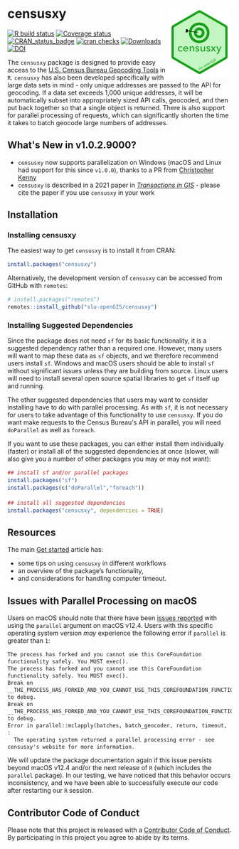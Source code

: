 # censusxy <img src="man/figures/logo.png" align="right" />

[![R build
status](https://github.com/slu-openGIS/censusxy/workflows/R-CMD-check/badge.svg)](https://github.com/slu-openGIS/censusxy/actions)
[![Coverage
status](https://codecov.io/gh/slu-openGIS/censusxy/branch/master/graph/badge.svg)](https://codecov.io/github/slu-openGIS/censusxy?branch=master)
[![CRAN\_status\_badge](https://www.r-pkg.org/badges/version/censusxy)](https://cran.r-project.org/package=censusxy)
[![cran
checks](https://cranchecks.info/badges/worst/censusxy)](https://cran.r-project.org/web/checks/check_results_censusxy.html)
[![Downloads](https://cranlogs.r-pkg.org/badges/censusxy?color=brightgreen)](https://www.r-pkg.org/pkg/censusxy)
[![DOI](https://zenodo.org/badge/165924122.svg)](https://zenodo.org/badge/latestdoi/165924122)

The `censusxy` package is designed to provide easy access to the [U.S. Census Bureau Geocoding Tools](https://geocoding.geo.census.gov/geocoder/) in `R`. `censusxy` has also been developed specifically with large data sets in mind - only unique addresses are passed to the API for geocoding. If a data set exceeds 1,000 unique addresses, it will be automatically subset into appropriately sized API calls, geocoded, and then put back together so that a single object is returned. There is also support for parallel processing of requests, which can significantly shorten the time it takes to batch geocode large numbers of addresses.

## What's New in v1.0.2.9000?
* `censusxy` now supports parallelization on Windows (macOS and Linux had support for this since `v1.0.0`), thanks to a PR from [Christopher Kenny](https://github.com/christopherkenny)
* `censusxy` is described in a 2021 paper in [*Transactions in GIS*](https://onlinelibrary.wiley.com/doi/abs/10.1111/tgis.12741) - please cite the paper if you use `censusxy` in your work

## Installation
### Installing censusxy
The easiest way to get `censusxy` is to install it from CRAN:

```r
install.packages("censusxy")
```

Alternatively, the development version of `censusxy` can be accessed from GitHub with `remotes`:

```r
# install.packages("remotes")
remotes::install_github("slu-openGIS/censusxy")
```

### Installing Suggested Dependencies
Since the package does not need `sf` for its basic functionality, it is a suggested dependency rather than a required one. However, many users will want to map these data as `sf` objects, and we therefore recommend users install `sf`. Windows and macOS users should be able to install `sf` without significant issues unless they are building from source. Linux users will need to install several open source spatial libraries to get `sf` itself up and running. 

The other suggested dependencies that users may want to consider installing have to do with parallel processing. As with `sf`, it is not necessary for users to take advantage of this functionality to use `censusxy`. If you do want make requests to the Census Bureau's API in parallel, you will need `doParallel` as well as `foreach`.

If you want to use these packages, you can either install them individually (faster) or install all of the suggested dependencies at once (slower, will also give you a number of other packages you may or may not want):

```r
## install sf and/or parallel packages
install.packages("sf")
install.packages(c("doParallel","foreach"))

## install all suggested dependencies
install.packages("censusxy", dependencies = TRUE)
```

## Resources

The main [Get started](articles/censusxy.html) article has:

-   some tips on using `censusxy` in different workflows
-   an overview of the package’s functionality,
-   and considerations for handling computer timeout.

## Issues with Parallel Processing on macOS
Users on macOS should note that there have been [issues reported](https://github.com/slu-openGIS/censusxy/issues/42) with using the `parallel` argument on macOS v12.4. Users with this specific operating system version *may* experience the following error if `parallel` is greater than `1`:

```
The process has forked and you cannot use this CoreFoundation functionality safely. You MUST exec().
The process has forked and you cannot use this CoreFoundation functionality safely. You MUST exec().
Break on __THE_PROCESS_HAS_FORKED_AND_YOU_CANNOT_USE_THIS_COREFOUNDATION_FUNCTIONALITY___YOU_MUST_EXEC__() to debug.
Break on __THE_PROCESS_HAS_FORKED_AND_YOU_CANNOT_USE_THIS_COREFOUNDATION_FUNCTIONALITY___YOU_MUST_EXEC__() to debug.
Error in parallel::mclapply(batches, batch_geocoder, return, timeout,  : 
  The operating system returned a parallel processing error - see censusxy's website for more information.
```

We will update the package documentation again if this issue persists beyond macOS v12.4 and/or the next release of `R` (which includes the `parallel` package). In our testing, we have noticed that this behavior occurs inconsistency, and we have been able to successfully execute our code after restarting our `R` session.

## Contributor Code of Conduct
Please note that this project is released with a [Contributor Code of Conduct](.github/CODE_OF_CONDUCT.md). By participating in this project you agree to abide by its terms.
